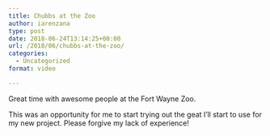 ```yaml
---
title: Chubbs at the Zoo
author: iarenzana
type: post
date: 2018-06-24T13:14:25+00:00
url: /2018/06/chubbs-at-the-zoo/
categories:
  - Uncategorized
format: video

---
```

Great time with awesome people at the Fort Wayne Zoo.

This was an opportunity for me to start trying out the geat I&#8217;ll start to use for my new project. Please forgive my lack of experience!